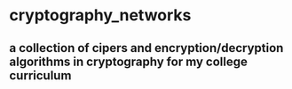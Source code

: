 # cryptography_networks

## a collection of cipers and encryption/decryption algorithms in cryptography for my college curriculum
